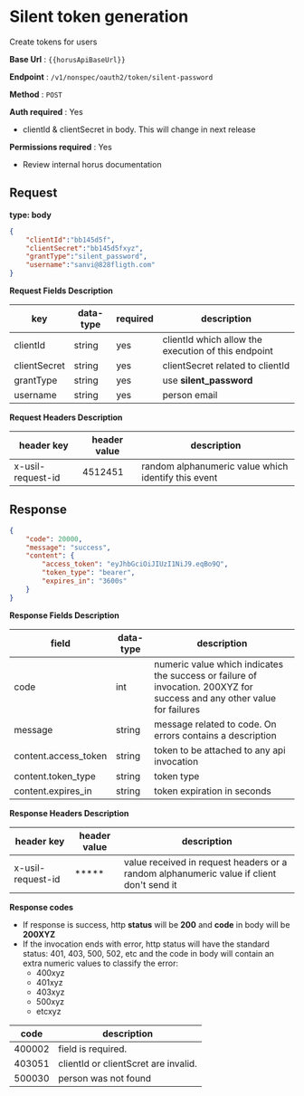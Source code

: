 # Silent token generation

Create tokens for users

**Base Url** : `{{horusApiBaseUrl}}`

**Endpoint** : `/v1/nonspec/oauth2/token/silent-password`

**Method** : `POST`

**Auth required** : Yes

- clientId & clientSecret in body. This will change in next release

**Permissions required** : Yes

- Review internal horus documentation

## Request

**type: body**

```json
{
    "clientId":"bb145d5f",
    "clientSecret":"bb145d5fxyz",
    "grantType":"silent_password",
    "username":"sanvi@828fligth.com"
}
```

**Request Fields Description**

| key | data-type | required | description |
|------------|--------------|-------------|-------------|
| clientId  |  string | yes | clientId which allow the execution of this endpoint |
| clientSecret  |  string | yes | clientSecret related to clientId |
| grantType  |  string | yes | use **silent_password** |
| username  |  string | yes | person email |

**Request Headers Description**

| header key | header value | description |
|------------|--------------|-------------|
| x-usil-request-id  |  4512451 | random alphanumeric value which identify this event |


## Response

```json
{
    "code": 20000,
    "message": "success",
    "content": {
        "access_token": "eyJhbGciOiJIUzI1NiJ9.eqBo9Q",
        "token_type": "bearer",
        "expires_in": "3600s"
    }
}
```

**Response Fields Description**


| field | data-type | description |
|------------|--------------|-------------|
| code  | int | numeric value which indicates the success or failure of invocation. 200XYZ for success and any other value for failures  |
| message  | string | message related to code. On errors contains a description  |
| content.access_token  | string | token to be attached to any api invocation  |
| content.token_type  | string | token type  |
| content.expires_in  | string | token expiration in seconds  |

**Response Headers Description**

| header key | header value | description |
|------------|--------------|-------------|
| x-usil-request-id  |  ***** | value received in request headers or a  random alphanumeric value if client don't send it|

**Response codes**

- If response is success, http **status** will be **200** and **code** in body will be **200XYZ**
- If the invocation ends with error, http status will have the standard status: 401, 403, 500, 502, etc and the code in body will contain an extra numeric values to classify the error:
  - 400xyz
  - 401xyz
  - 403xyz
  - 500xyz
  - etcxyz


| code | description |
|------------|-------------|
| 400002  | field is required.  |
| 403051  | clientId or clientScret are invalid.  |
| 500030  | person was not found  |
